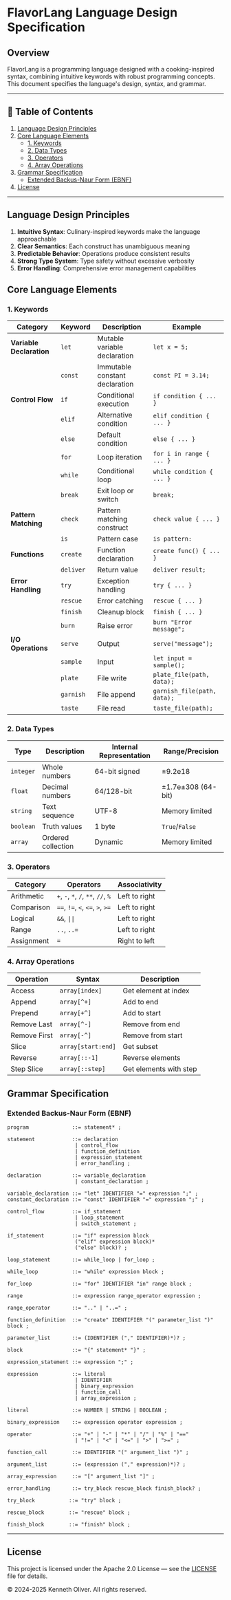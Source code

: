 # FlavorLang Language Design Specification

## Overview

FlavorLang is a programming language designed with a cooking-inspired syntax, combining intuitive keywords with robust programming concepts. This document specifies the language's design, syntax, and grammar.

---

## 📖 Table of Contents

1. [Language Design Principles](#language-design-principles)
2. [Core Language Elements](#core-language-elements)
   - [1. Keywords](#1-keywords)
   - [2. Data Types](#2-data-types)
   - [3. Operators](#3-operators)
   - [4. Array Operations](#4-array-operations)
3. [Grammar Specification](#grammar-specification)
   - [Extended Backus-Naur Form (EBNF)](#extended-backus-naur-form-ebnf)
4. [License](#license)

---

## Language Design Principles

1. **Intuitive Syntax**: Culinary-inspired keywords make the language approachable
2. **Clear Semantics**: Each construct has unambiguous meaning
3. **Predictable Behavior**: Operations produce consistent results
4. **Strong Type System**: Type safety without excessive verbosity
5. **Error Handling**: Comprehensive error management capabilities

## Core Language Elements

### 1. Keywords

| Category                 | Keyword   | Description                    | Example                     |
| ------------------------ | --------- | ------------------------------ | --------------------------- |
| **Variable Declaration** | `let`     | Mutable variable declaration   | `let x = 5;`                |
|                          | `const`   | Immutable constant declaration | `const PI = 3.14;`          |
| **Control Flow**         | `if`      | Conditional execution          | `if condition { ... }`      |
|                          | `elif`    | Alternative condition          | `elif condition { ... }`    |
|                          | `else`    | Default condition              | `else { ... }`              |
|                          | `for`     | Loop iteration                 | `for i in range { ... }`    |
|                          | `while`   | Conditional loop               | `while condition { ... }`   |
|                          | `break`   | Exit loop or switch            | `break;`                    |
| **Pattern Matching**     | `check`   | Pattern matching construct     | `check value { ... }`       |
|                          | `is`      | Pattern case                   | `is pattern:`               |
| **Functions**            | `create`  | Function declaration           | `create func() { ... }`     |
|                          | `deliver` | Return value                   | `deliver result;`           |
| **Error Handling**       | `try`     | Exception handling             | `try { ... }`               |
|                          | `rescue`  | Error catching                 | `rescue { ... }`            |
|                          | `finish`  | Cleanup block                  | `finish { ... }`            |
|                          | `burn`    | Raise error                    | `burn "Error message";`     |
| **I/O Operations**       | `serve`   | Output                         | `serve("message");`         |
|                          | `sample`  | Input                          | `let input = sample();`     |
|                          | `plate`   | File write                     | `plate_file(path, data);`   |
|                          | `garnish` | File append                    | `garnish_file(path, data);` |
|                          | `taste`   | File read                      | `taste_file(path);`         |

### 2. Data Types

| Type      | Description        | Internal Representation | Range/Precision    |
| --------- | ------------------ | ----------------------- | ------------------ |
| `integer` | Whole numbers      | 64-bit signed           | ±9.2e18            |
| `float`   | Decimal numbers    | 64/128-bit              | ±1.7e±308 (64-bit) |
| `string`  | Text sequence      | UTF-8                   | Memory limited     |
| `boolean` | Truth values       | 1 byte                  | `True`/`False`     |
| `array`   | Ordered collection | Dynamic                 | Memory limited     |

### 3. Operators

| Category   | Operators                           | Associativity |
| ---------- | ----------------------------------- | ------------- |
| Arithmetic | `+`, `-`, `*`, `/`, `**`, `//`, `%` | Left to right |
| Comparison | `==`, `!=`, `<`, `<=`, `>`, `>=`    | Left to right |
| Logical    | `&&`, `\|\|`                        | Left to right |
| Range      | `..`, `..=`                         | Left to right |
| Assignment | `=`                                 | Right to left |

### 4. Array Operations

| Operation    | Syntax             | Description            |
| ------------ | ------------------ | ---------------------- |
| Access       | `array[index]`     | Get element at index   |
| Append       | `array[^+]`        | Add to end             |
| Prepend      | `array[+^]`        | Add to start           |
| Remove Last  | `array[^-]`        | Remove from end        |
| Remove First | `array[-^]`        | Remove from start      |
| Slice        | `array[start:end]` | Get subset             |
| Reverse      | `array[::-1]`      | Reverse elements       |
| Step Slice   | `array[::step]`    | Get elements with step |

## Grammar Specification

### Extended Backus-Naur Form (EBNF)

```ebnf
program              ::= statement* ;

statement            ::= declaration
                      | control_flow
                      | function_definition
                      | expression_statement
                      | error_handling ;

declaration          ::= variable_declaration
                      | constant_declaration ;

variable_declaration ::= "let" IDENTIFIER "=" expression ";" ;
constant_declaration ::= "const" IDENTIFIER "=" expression ";" ;

control_flow         ::= if_statement
                      | loop_statement
                      | switch_statement ;

if_statement         ::= "if" expression block
                      ("elif" expression block)*
                      ("else" block)? ;

loop_statement       ::= while_loop | for_loop ;

while_loop           ::= "while" expression block ;

for_loop             ::= "for" IDENTIFIER "in" range block ;

range                ::= expression range_operator expression ;

range_operator       ::= ".." | "..=" ;

function_definition  ::= "create" IDENTIFIER "(" parameter_list ")" block ;

parameter_list       ::= (IDENTIFIER ("," IDENTIFIER)*)? ;

block                ::= "{" statement* "}" ;

expression_statement ::= expression ";" ;

expression           ::= literal
                      | IDENTIFIER
                      | binary_expression
                      | function_call
                      | array_expression ;

literal              ::= NUMBER | STRING | BOOLEAN ;

binary_expression    ::= expression operator expression ;

operator             ::= "+" | "-" | "*" | "/" | "%" | "=="
                      | "!=" | "<" | "<=" | ">" | ">=" ;

function_call        ::= IDENTIFIER "(" argument_list ")" ;

argument_list        ::= (expression ("," expression)*)? ;

array_expression     ::= "[" argument_list "]" ;

error_handling       ::= try_block rescue_block finish_block? ;

try_block           ::= "try" block ;

rescue_block        ::= "rescue" block ;

finish_block        ::= "finish" block ;
```

---

## License

This project is licensed under the Apache 2.0 License &mdash; see the [LICENSE](../LICENSE) file for details.

&copy; 2024-2025 Kenneth Oliver. All rights reserved.
